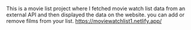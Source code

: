 This is a movie list project where I fetched movie watch list data from an external API and then displayed the data on the website. you can add or remove films from your list.                                                                                                      https://moviewatchlist1.netlify.app/      
 
